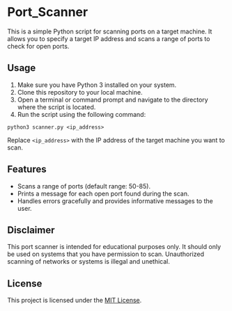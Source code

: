 # Port_Scanner

This is a simple Python script for scanning ports on a target machine. It allows you to specify a target IP address and scans a range of ports to check for open ports.

## Usage

1. Make sure you have Python 3 installed on your system.
2. Clone this repository to your local machine.
3. Open a terminal or command prompt and navigate to the directory where the script is located.
4. Run the script using the following command:
```
python3 scanner.py <ip_address>
```

Replace `<ip_address>` with the IP address of the target machine you want to scan.

## Features

- Scans a range of ports (default range: 50-85).
- Prints a message for each open port found during the scan.
- Handles errors gracefully and provides informative messages to the user.

## Disclaimer

This port scanner is intended for educational purposes only. It should only be used on systems that you have permission to scan. Unauthorized scanning of networks or systems is illegal and unethical.

## License

This project is licensed under the [MIT License](LICENSE).


